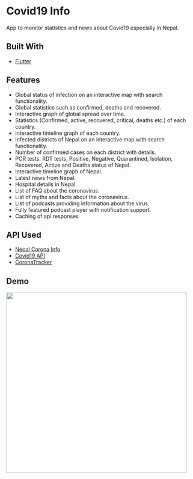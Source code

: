 # Covid19 Info

App to monitor statistics and news about Covid19 especially in Nepal.

## Built With

- [Flutter](https://flutter.dev)

## Features

- Global status of infection on an interactive map with search functionality.
- Global statistics such as confirmed, deaths and recovered.
- Interactive graph of global spread over time.
- Statistics (Confirmed, active, recovered, critical, deaths etc.) of each country.
- Interactive timeline graph of each country.
- Infected districts of Nepal on an interactive map with search functionality.
- Number of confirmed cases on each district with details.
- PCR tests, RDT tests, Positive, Negative, Quarantined, Isolation, Recovered, Active and Deaths status of Nepal.
- Interactive timeline graph of Nepal.
- Latest news from Nepal.
- Hospital details in Nepal.
- List of FAQ about the coronavirus.
- List of myths and facts about the coronavirus.
- List of podcasts providing information about the virus.
- Fully featured podcast player with notification support.
- Caching of api responses

## API Used

- [Nepal Corona Info](https://www.nepalcorona.info/data/api)
- [Covid19 API](https://covidapi.info)
- [CoronaTracker](https://api.coronatracker.com)


## Demo

<img height="480px" src="screenshots/demo.gif">